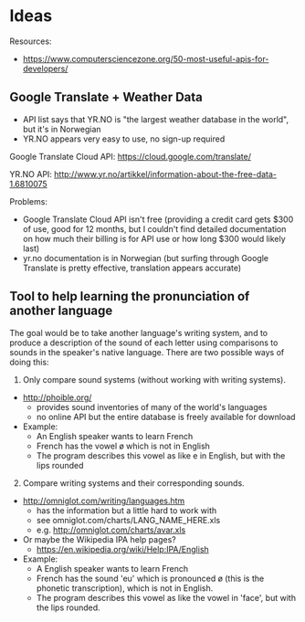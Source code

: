 # Ideas
Resources:
- https://www.computersciencezone.org/50-most-useful-apis-for-developers/

## Google Translate + Weather Data
- API list says that YR.NO is "the largest weather database in the world", but it's in Norwegian
- YR.NO appears very easy to use, no sign-up required

Google Translate Cloud API:
https://cloud.google.com/translate/

YR.NO API:
http://www.yr.no/artikkel/information-about-the-free-data-1.6810075

Problems:
- Google Translate Cloud API isn't free (providing a credit card gets $300 of use, good for 12 months, but I couldn't find detailed documentation on how much their billing is for API use or how long $300 would likely last)
- yr.no documentation is in Norwegian (but surfing through Google Translate is pretty effective, translation appears accurate)

## Tool to help learning the pronunciation of another language
The goal would be to take another language's writing system, and to produce a description of the sound of each letter using comparisons to sounds in the speaker's native language.
There are two possible ways of doing this:
1. Only compare sound systems (without working with writing systems).
  - http://phoible.org/
    - provides sound inventories of many of the world's languages
    - no online API but the entire database is freely available for download
  - Example:
    - An English speaker wants to learn French
    - French has the vowel ø which is not in English
    - The program describes this vowel as like e in English, but with the lips rounded
2. Compare writing systems and their corresponding sounds.
  - http://omniglot.com/writing/languages.htm
    - has the information but a little hard to work with
    - see omniglot.com/charts/LANG_NAME_HERE.xls
    - e.g. http://omniglot.com/charts/avar.xls
  - Or maybe the Wikipedia IPA help pages?
    - https://en.wikipedia.org/wiki/Help:IPA/English
  - Example:
    - A English speaker wants to learn French
    - French has the sound 'eu' which is pronounced ø (this is the phonetic transcription), which is not in English.
    - The program describes this vowel as like the vowel in 'face', but with the lips rounded.
